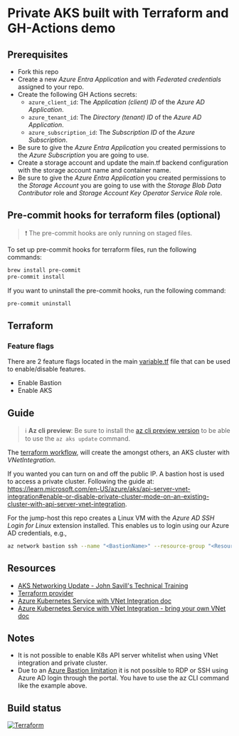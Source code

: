 # Private AKS built with Terraform and GH-Actions demo

## Prerequisites

- Fork this repo
- Create a new _Azure Entra Application_ and with _Federated credentials_ assigned to your repo.
- Create the following GH Actions secrets:
  - `azure_client_id`: The _Application (client) ID_ of the _Azure AD Application_.
  - `azure_tenant_id`: The _Directory (tenant) ID_ of the _Azure AD Application_.
  - `azure_subscription_id`: The _Subscription ID_ of the _Azure Subscription_.
- Be sure to give the _Azure Entra Application_ you created permissions to the _Azure Subscription_ you are going to use.
- Create a storage account and update the main.tf backend configuration with the storage account name and container name.
- Be sure to give the _Azure Entra Application_ you created permissions to the _Storage Account_ you are going to use with the _Storage Blob Data Contributor_ role and _Storage Account Key Operator Service Role_ role.

## Pre-commit hooks for terraform files (optional)

> :exclamation: The pre-commit hooks are only running on staged files.

To set up pre-commit hooks for terraform files, run the following commands:

```bash
brew install pre-commit
pre-commit install
```

If you want to uninstall the pre-commit hooks, run the following command:

```bash
pre-commit uninstall
```

## Terraform

### Feature flags

There are 2 feature flags located in the main [variable.tf](terraform/variables.tf) file that can be used to enable/disable features.

- Enable Bastion
- Enable AKS

## Guide

> :information_source: **Az cli preview**: Be sure to install the [az cli preview version](https://learn.microsoft.com/en-US/azure/aks/api-server-vnet-integration#install-the-aks-preview-azure-cli-extension) to be able to use the `az aks update` command.

The [terraform workflow](.github/workflows/terraform.yaml), will create the amongst others, an AKS cluster with _VNetIntegration_.

If you wanted you can turn on and off the public IP. A bastion host is used to access a private cluster. Following the guide at:
<https://learn.microsoft.com/en-US/azure/aks/api-server-vnet-integration#enable-or-disable-private-cluster-mode-on-an-existing-cluster-with-api-server-vnet-integration>.

For the jump-host this repo creates a Linux VM with the _Azure AD SSH Login for Linux_ extension installed. This enables us to login using our Azure AD credentials, e.g., 
  
```bash
az network bastion ssh --name "<BastionName>" --resource-group "<ResourceGroupName>" --target-resource-id "<VMResourceId or VMSSInstanceResourceId>" --auth-type "AAD"
```

## Resources

- [AKS Networking Update - John Savill's Technical Training](https://www.youtube.com/watch?v=54y986U1uYM)
- [Terraform provider](https://registry.terraform.io/providers/hashicorp/azurerm/latest/docs/resources/kubernetes_cluster#vnet_integration_enabled)
- [Azure Kubernetes Service with VNet Integration doc](https://learn.microsoft.com/en-US/azure/aks/api-server-vnet-integration)
- [Azure Kubernetes Service with VNet Integration - bring your own VNet doc](https://learn.microsoft.com/en-US/azure/aks/api-server-vnet-integration#create-a-private-aks-cluster-with-api-server-vnet-integration-using-bring-your-own-vnet)

## Notes

- It is not possible to enable K8s API server whitelist when using VNet integration and private cluster.
- Due to an [Azure Bastion limitation](https://learn.microsoft.com/en-us/answers/questions/409639/enable-azure-ad-login-with-bastion-on-exisitng-vm) it is not possible to RDP or SSH using Azure AD login through the portal. You have to use the az CLI command like the example above.

## Build status

[![Terraform](https://github.com/fredrkl/private-aks-demo/actions/workflows/terraform.yaml/badge.svg)](https://github.com/fredrkl/private-aks-demo/actions/workflows/terraform.yaml)

